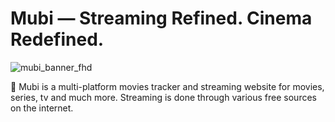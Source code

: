 # Mubi — Streaming Refined. Cinema Redefined.

![mubi_banner_fhd](.assets/banner_fhd.png)

🎥 Mubi is a multi-platform movies tracker and streaming website for movies, series, tv and much more. Streaming is done through various free sources on the internet.